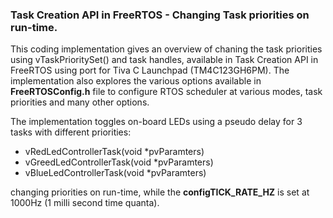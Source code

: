 ### Task Creation API in FreeRTOS - Changing Task priorities on run-time.</br>
This coding implementation gives an overview of chaning the task priorities using vTaskPrioritySet() and task handles, available in Task Creation API in FreeRTOS using port for Tiva C Launchpad (TM4C123GH6PM). The implementation also explores the various options available in **FreeRTOSConfig.h** file to configure RTOS scheduler at various modes, task priorities and many other options.</br>

The implementation toggles on-board LEDs using a pseudo delay for 3 tasks with different priorities: 
- vRedLedControllerTask(void *pvParamters)
- vGreedLedControllerTask(void *pvParamters)
- vBlueLedControllerTask(void *pvParamters)</br>

changing priorities on run-time, while the **configTICK_RATE_HZ** is set at 1000Hz (1 milli second time quanta).
